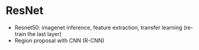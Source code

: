 # ResNet
* Resnet50: imagenet inference, feature extraction, transfer learning (re-train the last layer)
* Region proposal with CNN (R-CNN)
